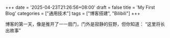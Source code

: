 +++
date = '2025-04-23T21:26:56+08:00'
draft = false
title = 'My First Blog'
categories = ["通用技术"]
tags = ["博客搭建", "Bilibili"]
+++

博客的第一天，像是推开了一一扇门，门外是寂静的狂野，但你知道：
“这里将长出故事”
